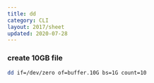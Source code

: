 ```yaml
---
title: dd
category: CLI
layout: 2017/sheet
updated: 2020-07-28
---
```


### create 10GB file

```bash
dd if=/dev/zero of=buffer.10G bs=1G count=10
```
